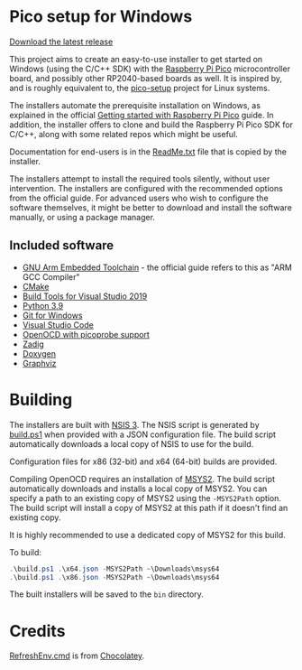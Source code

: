 # Pico setup for Windows

[Download the latest release](https://github.com/ndabas/pico-setup-windows/releases)

This project aims to create an easy-to-use installer to get started on Windows (using the C/C++ SDK) with the [Raspberry Pi Pico](https://www.raspberrypi.org/products/raspberry-pi-pico/) microcontroller board, and possibly other RP2040-based boards as well. It is inspired by, and is roughly equivalent to, the [pico-setup](https://github.com/raspberrypi/pico-setup) project for Linux systems.

The installers automate the prerequisite installation on Windows, as explained in the official [Getting started with Raspberry Pi Pico](https://datasheets.raspberrypi.org/pico/getting-started-with-pico.pdf) guide. In addition, the installer offers to clone and build the Raspberry Pi Pico SDK for C/C++, along with some related repos which might be useful.

Documentation for end-users is in the [ReadMe.txt](docs/ReadMe.txt) file that is copied by the installer.

The installers attempt to install the required tools silently, without user intervention. The installers are configured with the recommended options from the official guide. For advanced users who wish to configure the software themselves, it might be better to download and install the software manually, or using a package manager.

## Included software

- [GNU Arm Embedded Toolchain](https://developer.arm.com/tools-and-software/open-source-software/developer-tools/gnu-toolchain/gnu-rm/downloads) - the official guide refers to this as "ARM GCC Compiler"
- [CMake](https://cmake.org/download/)
- [Build Tools for Visual Studio 2019](https://visualstudio.microsoft.com/downloads/#build-tools-for-visual-studio-2019)
- [Python 3.9](https://www.python.org/downloads/windows/)
- [Git for Windows](https://git-scm.com/download/win)
- [Visual Studio Code](https://code.visualstudio.com/)
- [OpenOCD with picoprobe support](https://github.com/raspberrypi/openocd)
- [Zadig](https://zadig.akeo.ie/)
- [Doxygen](https://www.doxygen.nl/download.html)
- [Graphviz](https://graphviz.org/download/)

# Building

The installers are built with [NSIS 3](https://nsis.sourceforge.io/Download). The NSIS script is generated by [build.ps1](build.ps1) when provided with a JSON configuration file. The build script automatically downloads a local copy of NSIS to use for the build.

Configuration files for x86 (32-bit) and x64 (64-bit) builds are provided.

Compiling OpenOCD requires an installation of [MSYS2](https://www.msys2.org/). The build script automatically downloads and installs a local copy of MSYS2. You can specify a path to an existing copy of MSYS2 using the `-MSYS2Path` option. The build script will install a copy of MSYS2 at this path if it doesn't find an existing copy.

It is highly recommended to use a dedicated copy of MSYS2 for this build.

To build:

```powershell
.\build.ps1 .\x64.json -MSYS2Path ~\Downloads\msys64
.\build.ps1 .\x86.json -MSYS2Path ~\Downloads\msys64
```

The built installers will be saved to the `bin` directory.

# Credits

[RefreshEnv.cmd](RefreshEnv.cmd) is from [Chocolatey](https://github.com/chocolatey/choco/blob/master/src/chocolatey.resources/redirects/RefreshEnv.cmd).
